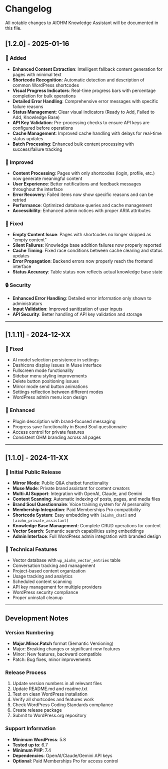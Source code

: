 # Changelog

All notable changes to AIOHM Knowledge Assistant will be documented in this file.

## [1.2.0] - 2025-01-16

### 🚀 Added
- **Enhanced Content Extraction**: Intelligent fallback content generation for pages with minimal text
- **Shortcode Recognition**: Automatic detection and description of common WordPress shortcodes
- **Visual Progress Indicators**: Real-time progress bars with percentage completion for bulk operations
- **Detailed Error Handling**: Comprehensive error messages with specific failure reasons
- **Status Management**: Clear visual indicators (Ready to Add, Failed to Add, Knowledge Base)
- **API Key Validation**: Pre-processing checks to ensure API keys are configured before operations
- **Cache Management**: Improved cache handling with delays for real-time status updates
- **Batch Processing**: Enhanced bulk content processing with success/failure tracking

### 🔧 Improved
- **Content Processing**: Pages with only shortcodes (login, profile, etc.) now generate meaningful content
- **User Experience**: Better notifications and feedback messages throughout the interface
- **Error Recovery**: Failed items now show specific reasons and can be retried
- **Performance**: Optimized database queries and cache management
- **Accessibility**: Enhanced admin notices with proper ARIA attributes

### 🐛 Fixed
- **Empty Content Issue**: Pages with shortcodes no longer skipped as "empty content"
- **Silent Failures**: Knowledge base addition failures now properly reported
- **Cache Timing**: Fixed race conditions between cache clearing and status updates
- **Error Propagation**: Backend errors now properly reach the frontend interface
- **Status Accuracy**: Table status now reflects actual knowledge base state

### 🔒 Security
- **Enhanced Error Handling**: Detailed error information only shown to administrators
- **Input Validation**: Improved sanitization of user inputs
- **API Security**: Better handling of API key validation and storage

---

## [1.1.11] - 2024-12-XX

### 🔧 Fixed
- AI model selection persistence in settings
- Dashicons display issues in Muse interface
- Fullscreen mode functionality
- Sidebar menu styling improvements
- Delete button positioning issues
- Mirror mode send button animations
- Settings reflection between different modes
- WordPress admin menu icon design

### 🎨 Enhanced
- Plugin description with brand-focused messaging
- Progress save functionality in Brand Soul questionnaire
- Access control for private features
- Consistent OHM branding across all pages

---

## [1.1.0] - 2024-11-XX

### 🚀 Initial Public Release
- **Mirror Mode**: Public Q&A chatbot functionality
- **Muse Mode**: Private brand assistant for content creators
- **Multi-AI Support**: Integration with OpenAI, Claude, and Gemini
- **Content Scanning**: Automatic indexing of posts, pages, and media files
- **Brand Soul Questionnaire**: Voice training system for AI personality
- **Membership Integration**: Paid Memberships Pro compatibility
- **Shortcode System**: Easy embedding with `[aiohm_chat]` and `[aiohm_private_assistant]`
- **Knowledge Base Management**: Complete CRUD operations for content
- **Vector Search**: Semantic search capabilities using embeddings
- **Admin Interface**: Full WordPress admin integration with branded design

### 🔧 Technical Features
- Vector database with `wp_aiohm_vector_entries` table
- Conversation tracking and management
- Project-based content organization
- Usage tracking and analytics
- Scheduled content scanning
- API key management for multiple providers
- WordPress security compliance
- Proper uninstall cleanup

---

## Development Notes

### Version Numbering
- **Major.Minor.Patch** format (Semantic Versioning)
- Major: Breaking changes or significant new features
- Minor: New features, backward compatible
- Patch: Bug fixes, minor improvements

### Release Process
1. Update version numbers in all relevant files
2. Update README.md and readme.txt
3. Test on clean WordPress installation
4. Verify all shortcodes and features work
5. Check WordPress Coding Standards compliance
6. Create release package
7. Submit to WordPress.org repository

### Support Information
- **Minimum WordPress**: 5.8
- **Tested up to**: 6.7
- **Minimum PHP**: 7.4
- **Dependencies**: OpenAI/Claude/Gemini API keys
- **Optional**: Paid Memberships Pro for access control